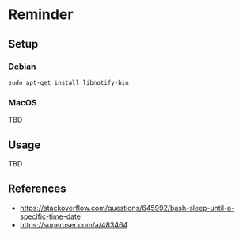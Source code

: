 
# Reminder

## Setup

### Debian

```
sudo apt-get install libnotify-bin
```

### MacOS

TBD

## Usage

TBD


## References
- https://stackoverflow.com/questions/645992/bash-sleep-until-a-specific-time-date
- https://superuser.com/a/483464
